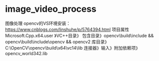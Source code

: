 # image_video_process
图像处理
opencv的VS环境安装：https://www.cnblogs.com/linshuhe/p/5764394.html
                  项目属性Microsoft.Cpp.x64.user 》VC++目录》 包含目录》opencv\build\include && opencv\build\include\opencv && opencv2
                  库目录》C:\OpenCV\opencv\build\x64\vc14\lib
                  连接器》输入》附加依赖项》opencv_world342.lib
                  
